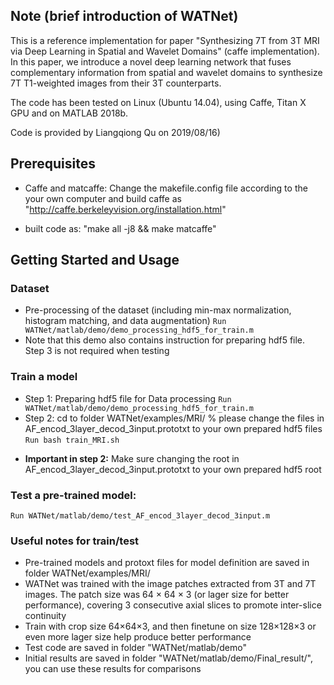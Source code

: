 ## Note (brief introduction of WATNet)
This is a reference implementation for paper "Synthesizing 7T from 3T MRI via Deep Learning in Spatial and Wavelet Domains" (caffe implementation). In this paper, we introduce a novel deep learning network that fuses complementary information from spatial and wavelet domains to synthesize 7T T1-weighted images from their 3T counterparts.

The code has been tested on Linux (Ubuntu 14.04), using Caffe, Titan X GPU and on MATLAB 2018b.

Code is provided by Liangqiong Qu on 2019/08/16)


## Prerequisites
- Caffe and matcaffe: 
Change the makefile.config file according to the your own computer and build caffe as "http://caffe.berkeleyvision.org/installation.html"

- built code as: "make all -j8 && make matcaffe"

## Getting Started and Usage
### Dataset 

- Pre-processing of the dataset (including min-max normalization, histogram matching, and data augmentation)
`Run WATNet/matlab/demo/demo_processing_hdf5_for_train.m`
- Note that this demo also contains instruction for preparing hdf5 file. Step 3 is not required when testing

### Train a model
- Step 1: Preparing hdf5 file for Data processing
`Run WATNet/matlab/demo/demo_processing_hdf5_for_train.m `
- Step 2: cd to folder WATNet/examples/MRI/
% please change the files in AF_encod_3layer_decod_3input.prototxt to your own prepared hdf5 files
`Run bash train_MRI.sh`
* **Important in step 2:** Make sure changing the root in AF_encod_3layer_decod_3input.prototxt to your own prepared hdf5 root

### Test a pre-trained model: 

`Run WATNet/matlab/demo/test_AF_encod_3layer_decod_3input.m `


### Useful notes for train/test
- Pre-trained models and protoxt files for model definition are saved in folder WATNet/examples/MRI/
- WATNet was trained with the image patches extracted from 3T and 7T
images. The patch size was 64 × 64 × 3 (or lager size for better performance), covering 3 consecutive axial slices to promote inter-slice continuity
- Train with crop size 64×64×3, and then finetune on size 128×128×3 or even more lager size help produce better performance
- Test code are saved in folder "WATNet/matlab/demo"
- Initial results are saved in folder "WATNet/matlab/demo/Final_result/", you can use these results for comparisons




